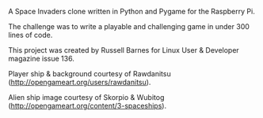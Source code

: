A Space Invaders clone written in Python and Pygame for the Raspberry Pi.

The challenge was to write a playable and challenging game in under 300 lines of code. 

This project was created by Russell Barnes for Linux User & Developer magazine issue 136.

Player ship & background courtesy of Rawdanitsu (http://opengameart.org/users/rawdanitsu).

Alien ship image courtesy of Skorpio & Wubitog (http://opengameart.org/content/3-spaceships).

